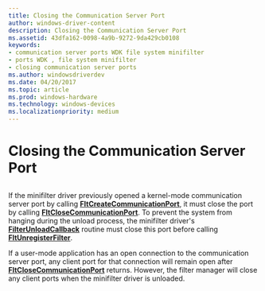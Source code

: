 ```yaml
---
title: Closing the Communication Server Port
author: windows-driver-content
description: Closing the Communication Server Port
ms.assetid: 43dfa162-0098-4a9b-9272-9da429cb0108
keywords:
- communication server ports WDK file system minifilter
- ports WDK , file system minifilter
- closing communication server ports
ms.author: windowsdriverdev
ms.date: 04/20/2017
ms.topic: article
ms.prod: windows-hardware
ms.technology: windows-devices
ms.localizationpriority: medium
---
```


# Closing the Communication Server Port


## <span id="ddk_closing_the_communication_server_port_if"></span><span id="DDK_CLOSING_THE_COMMUNICATION_SERVER_PORT_IF"></span>


If the minifilter driver previously opened a kernel-mode communication server port by calling [**FltCreateCommunicationPort**](https://msdn.microsoft.com/library/windows/hardware/ff541931), it must close the port by calling [**FltCloseCommunicationPort**](https://msdn.microsoft.com/library/windows/hardware/ff541871). To prevent the system from hanging during the unload process, the minifilter driver's [**FilterUnloadCallback**](https://msdn.microsoft.com/library/windows/hardware/ff551085) routine must close this port before calling [**FltUnregisterFilter**](https://msdn.microsoft.com/library/windows/hardware/ff544606).

If a user-mode application has an open connection to the communication server port, any client port for that connection will remain open after [**FltCloseCommunicationPort**](https://msdn.microsoft.com/library/windows/hardware/ff541871) returns. However, the filter manager will close any client ports when the minifilter driver is unloaded.

 

 




